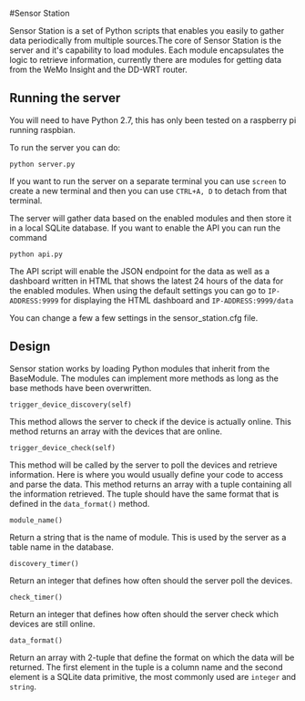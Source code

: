#Sensor Station

Sensor Station is a set of Python scripts that enables you easily to gather data periodically from multiple sources.The core of Sensor Station is the server and it's capability to load modules. Each module encapsulates the logic to retrieve information, currently there are modules for getting data from the WeMo Insight and the DD-WRT router.

Running the server
-------------------

You will need to have Python 2.7, this has only been tested on a raspberry pi running raspbian.

To run the server you can do:

`
python server.py
` 

If you want to run the server on a separate terminal you can use `screen` to create a new terminal and then you can use `CTRL+A, D` to detach from that terminal.

The server will gather data based on the enabled modules and then store it in a local SQLite database. If you want to enable the API you can run the command

`
python api.py
`

The API script will enable the JSON endpoint for the data as well as a dashboard written in HTML that shows the latest 24 hours of the data for the enabled modules. When using the default settings you can go to `IP-ADDRESS:9999` for displaying the HTML dashboard and `IP-ADDRESS:9999/data`  

You can change a few a few settings in the sensor_station.cfg file.

Design
-------

Sensor station works by loading Python modules that inherit from the BaseModule. The modules can implement more methods as long as the base methods have been overwritten.

`trigger_device_discovery(self)` 

This method allows  the server to check if the device is actually online. This method returns an array with the devices that are online.

`trigger_device_check(self)`

This method will be called by the server to poll the devices and retrieve information. Here is where you would usually define your code to access and parse the data. This method returns an array with a tuple containing all the information retrieved. The tuple should have the same format that is defined in the  `data_format()` method.

`module_name()`

Return a string that is the name of module. This is used by the server as a table name in the database. 

`discovery_timer()`

Return an integer that defines how often should the server poll the devices.

`check_timer()`

Return an integer that defines how often should the server check which devices are still online.

`data_format()`

Return an array with 2-tuple that define the format on which the data will be returned. The first element in the tuple is a column name and the second element is a SQLite data primitive, the most commonly used are `integer` and `string`.
